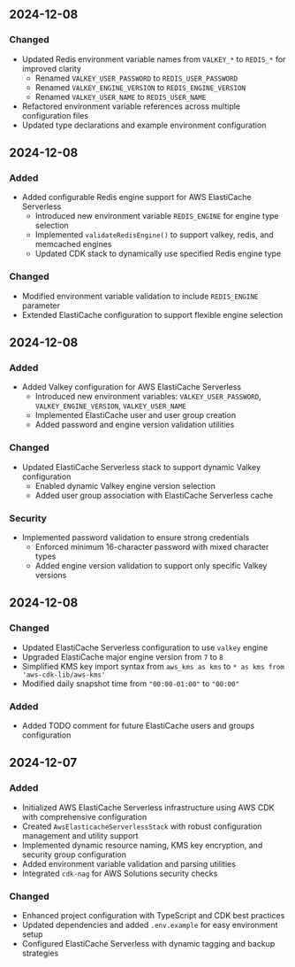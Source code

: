 ## 2024-12-08

### Changed
- Updated Redis environment variable names from `VALKEY_*` to `REDIS_*` for improved clarity
  * Renamed `VALKEY_USER_PASSWORD` to `REDIS_USER_PASSWORD`
  * Renamed `VALKEY_ENGINE_VERSION` to `REDIS_ENGINE_VERSION`
  * Renamed `VALKEY_USER_NAME` to `REDIS_USER_NAME`
- Refactored environment variable references across multiple configuration files
- Updated type declarations and example environment configuration

## 2024-12-08

### Added
- Added configurable Redis engine support for AWS ElastiCache Serverless
  * Introduced new environment variable `REDIS_ENGINE` for engine type selection
  * Implemented `validateRedisEngine()` to support valkey, redis, and memcached engines
  * Updated CDK stack to dynamically use specified Redis engine type

### Changed
- Modified environment variable validation to include `REDIS_ENGINE` parameter
- Extended ElastiCache configuration to support flexible engine selection

## 2024-12-08

### Added
- Added Valkey configuration for AWS ElastiCache Serverless
  * Introduced new environment variables: `VALKEY_USER_PASSWORD`, `VALKEY_ENGINE_VERSION`, `VALKEY_USER_NAME`
  * Implemented ElastiCache user and user group creation
  * Added password and engine version validation utilities

### Changed
- Updated ElastiCache Serverless stack to support dynamic Valkey configuration
  * Enabled dynamic Valkey engine version selection
  * Added user group association with ElastiCache Serverless cache

### Security
- Implemented password validation to ensure strong credentials
  * Enforced minimum 16-character password with mixed character types
  * Added engine version validation to support only specific Valkey versions

## 2024-12-08

### Changed
- Updated ElastiCache Serverless configuration to use `valkey` engine
- Upgraded ElastiCache major engine version from `7` to `8`
- Simplified KMS key import syntax from `aws_kms as kms` to `* as kms from 'aws-cdk-lib/aws-kms'`
- Modified daily snapshot time from `"00:00-01:00"` to `"00:00"`

### Added
- Added TODO comment for future ElastiCache users and groups configuration

## 2024-12-07

### Added
- Initialized AWS ElastiCache Serverless infrastructure using AWS CDK with comprehensive configuration
- Created `AwsElasticacheServerlessStack` with robust configuration management and utility support
- Implemented dynamic resource naming, KMS key encryption, and security group configuration
- Added environment variable validation and parsing utilities
- Integrated `cdk-nag` for AWS Solutions security checks

### Changed
- Enhanced project configuration with TypeScript and CDK best practices
- Updated dependencies and added `.env.example` for easy environment setup
- Configured ElastiCache Serverless with dynamic tagging and backup strategies